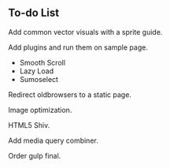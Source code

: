 
## To-do List

Add common vector visuals with a sprite guide.

Add plugins and run them on sample page.

* Smooth Scroll
* Lazy Load
* Sumoselect

Redirect oldbrowsers to a static page.

Image optimization.

HTML5 Shiv.

Add media query combiner.

Order gulp final.